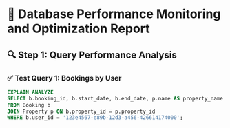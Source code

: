 # 🧠 Database Performance Monitoring and Optimization Report

## 🔍 Step 1: Query Performance Analysis

### ✅ Test Query 1: Bookings by User
```sql
EXPLAIN ANALYZE
SELECT b.booking_id, b.start_date, b.end_date, p.name AS property_name
FROM Booking b
JOIN Property p ON b.property_id = p.property_id
WHERE b.user_id = '123e4567-e89b-12d3-a456-426614174000';
